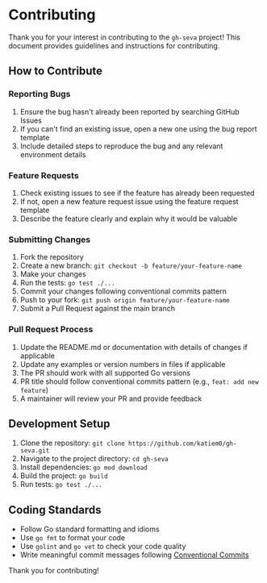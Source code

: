 # Contributing

Thank you for your interest in contributing to the `gh-seva` project! This document
provides guidelines and instructions for contributing.

## How to Contribute

### Reporting Bugs

1. Ensure the bug hasn't already been reported by searching GitHub Issues
2. If you can't find an existing issue, open a new one using the bug report template
3. Include detailed steps to reproduce the bug and any relevant environment details

### Feature Requests

1. Check existing issues to see if the feature has already been requested
2. If not, open a new feature request issue using the feature request template
3. Describe the feature clearly and explain why it would be valuable

### Submitting Changes

1. Fork the repository
2. Create a new branch: `git checkout -b feature/your-feature-name`
3. Make your changes
4. Run the tests: `go test ./...`
5. Commit your changes following conventional commits pattern
6. Push to your fork: `git push origin feature/your-feature-name`
7. Submit a Pull Request against the main branch

### Pull Request Process

1. Update the README.md or documentation with details of changes if applicable
2. Update any examples or version numbers in files if applicable
3. The PR should work with all supported Go versions
4. PR title should follow conventional commits pattern (e.g., `feat: add new feature`)
5. A maintainer will review your PR and provide feedback

## Development Setup

1. Clone the repository: `git clone https://github.com/katiem0/gh-seva.git`
2. Navigate to the project directory: `cd gh-seva`
3. Install dependencies: `go mod download`
4. Build the project: `go build`
5. Run tests: `go test ./...`

## Coding Standards

- Follow Go standard formatting and idioms
- Use `go fmt` to format your code
- Use `golint` and `go vet` to check your code quality
- Write meaningful commit messages following [Conventional Commits](https://www.conventionalcommits.org/)

Thank you for contributing!